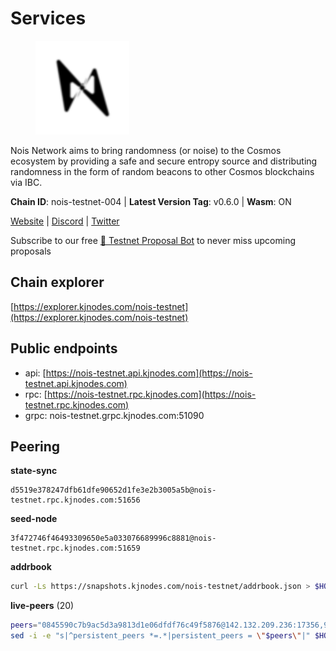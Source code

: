 # Services

<figure><img src="https://raw.githubusercontent.com/kj89/cosmos-images/main/logos/nois.png" width="150" alt=""><figcaption></figcaption></figure>

Nois Network aims to bring randomness (or noise)  to the Cosmos ecosystem by providing a safe and  secure entropy source and distributing randomness  in the form of random beacons to other Cosmos blockchains via IBC.

**Chain ID**: nois-testnet-004 | **Latest Version Tag**: v0.6.0 | **Wasm**: ON

[Website](https://nois.network) | [Discord](https://discord.gg/dHdpwtEb6F) | [Twitter](https://twitter.com/NoisNetwork)



Subscribe to our free [🤖 Testnet Proposal Bot](https://t.me/kjnodes_testnet_proposal_bot) to never miss upcoming proposals


## Chain explorer
[https://explorer.kjnodes.com/nois-testnet](https://explorer.kjnodes.com/nois-testnet)

## Public endpoints

* api: [https://nois-testnet.api.kjnodes.com](https://nois-testnet.api.kjnodes.com)
* rpc: [https://nois-testnet.rpc.kjnodes.com](https://nois-testnet.rpc.kjnodes.com)
* grpc: nois-testnet.grpc.kjnodes.com:51090

## Peering

**state-sync**

```text
d5519e378247dfb61dfe90652d1fe3e2b3005a5b@nois-testnet.rpc.kjnodes.com:51656
```

**seed-node**

```text
3f472746f46493309650e5a033076689996c8881@nois-testnet.rpc.kjnodes.com:51659
```

**addrbook**
```bash
curl -Ls https://snapshots.kjnodes.com/nois-testnet/addrbook.json > $HOME/.noisd/config/addrbook.json
```

**live-peers** (20)
```bash
peers="0845590c7b9ac5d3a9813d1e06dfdf76c49f5876@142.132.209.236:17356,9904ddc3186ea1e85390b8753da0e84948c1cf63@168.119.120.76:26656,0e88031f79f4aa005b966324decba5ade4787efb@162.55.223.152:26656,d82bc6935b0bcc2f44c29775176b422bbe737c9e@85.114.142.151:26656,72cd4222818d25da5206092c3efc2c0dd0ec34fe@161.97.96.91:36656,3bebfaee488ce50a1a3c9d5c4c5daea1991da9a3@89.58.18.47:26959,e2c0a70930d3df0ea6b274ae73b4982b96492de4@65.108.233.109:17356,b1692b30c971fd105d5a44194a414ddc6e1d2f13@65.109.227.120:26656,40250630b11b62814410129ed5dc29221e141a2f@65.108.72.233:26156,c86b0c3ffb4fa65b188ac68d2872a9d91559bce1@65.21.55.133:26656,f9179f009a0351a51cde673929f751cc0ca4dfc3@95.217.2.24:26656,d5519e378247dfb61dfe90652d1fe3e2b3005a5b@65.109.68.190:51656,7b94b17a9eb14e1e263c20e4f395a4b0f0bc1978@192.95.30.128:26656,cd4d60a32771919dc1c6242202b7b03959c2d34f@81.0.248.57:17356,55b593887e758eeb7c1c6e3f8ffd8b30eabd0069@65.108.82.62:26656,91f2416b553b819b904c7e2b7823af3a7885e4d2@65.108.158.51:26656,658fdd2411003be669e4317d365b3efde2bf941a@31.220.87.206:21656,f4ed6f6bdf086cbaab9bed20e4dfc1daf326e4fc@89.117.50.54:26656,0996bb0bdda49d3a3c8150a84a7952fd264aae04@95.216.2.232:32656,3df817ffc01f7cbf360620f8fe3ba2a3de925d58@212.23.222.109:26456"
sed -i -e "s|^persistent_peers *=.*|persistent_peers = \"$peers\"|" $HOME/.noisd/config/config.toml
```
